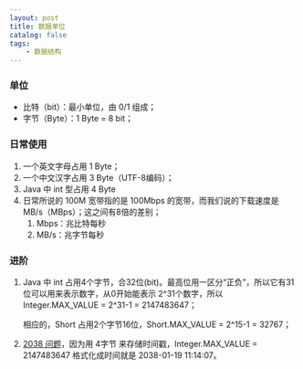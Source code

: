 ```yaml
---
layout: post
title: 数据单位
catalog: false
tags:
    - 数据结构
---
```


### 单位

* 比特（bit）：最小单位，由 0/1 组成；
* 字节（Byte）：1 Byte = 8 bit；

### 日常使用

1. 一个英文字母占用 1 Byte；
2. 一个中文汉字占用 3 Byte（UTF-8编码）；
3. Java 中 int 型占用 4 Byte
4. 日常所说的 100M 宽带指的是 100Mbps 的宽带，而我们说的下载速度是 MB/s（MBps）；这之间有8倍的差别；
   1. Mbps：兆比特每秒
   2. MB/s：兆字节每秒

### 进阶

1. Java 中 int 占用4个字节，合32位(bit)。最高位用一区分“正负”，所以它有31位可以用来表示数字，从0开始能表示 2^31个数字，所以Integer.MAX_VALUE = 2^31-1 = 2147483647；

   相应的，Short 占用2个字节16位，Short.MAX_VALUE = 2^15-1 = 32767；

2. [2038 问题](https://zh.wikipedia.org/zh-cn/2038%E5%B9%B4%E9%97%AE%E9%A2%98)，因为用 4字节 来存储时间戳，Integer.MAX_VALUE = 2147483647 格式化成时间就是 2038-01-19 11:14:07。



